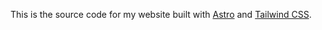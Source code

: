 This is the source code for my website built with [Astro](https://astro.build) and [Tailwind CSS](https://tailwindcss.com/).
